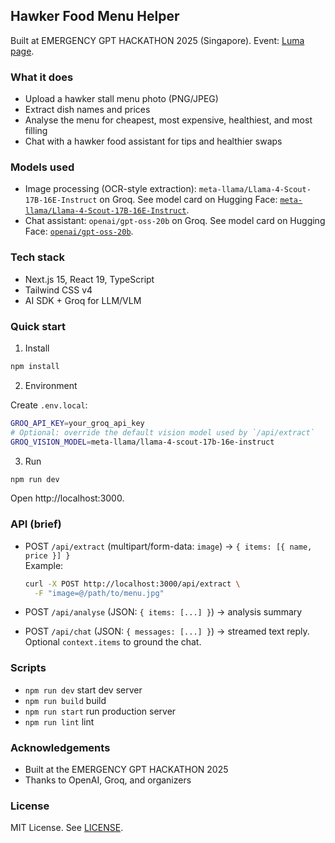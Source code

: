 ## Hawker Food Menu Helper

Built at EMERGENCY GPT HACKATHON 2025 (Singapore). Event: [Luma page](https://lu.ma/dn2iqbwu?tk=kM5Qjp).

### What it does

- Upload a hawker stall menu photo (PNG/JPEG)
- Extract dish names and prices
- Analyse the menu for cheapest, most expensive, healthiest, and most filling
- Chat with a hawker food assistant for tips and healthier swaps

### Models used

- Image processing (OCR-style extraction): `meta-llama/Llama-4-Scout-17B-16E-Instruct` on Groq. See model card on Hugging Face: [`meta-llama/Llama-4-Scout-17B-16E-Instruct`](https://huggingface.co/meta-llama/Llama-4-Scout-17B-16E-Instruct).
- Chat assistant: `openai/gpt-oss-20b` on Groq. See model card on Hugging Face: [`openai/gpt-oss-20b`](https://huggingface.co/openai/gpt-oss-20b).

### Tech stack

- Next.js 15, React 19, TypeScript
- Tailwind CSS v4
- AI SDK + Groq for LLM/VLM

### Quick start

1. Install

```bash
npm install
```

2. Environment

Create `.env.local`:

```bash
GROQ_API_KEY=your_groq_api_key
# Optional: override the default vision model used by `/api/extract`
GROQ_VISION_MODEL=meta-llama/llama-4-scout-17b-16e-instruct
```

3. Run

```bash
npm run dev
```

Open http://localhost:3000.

### API (brief)

- POST `/api/extract` (multipart/form-data: `image`) → `{ items: [{ name, price }] }`  
  Example:

  ```bash
  curl -X POST http://localhost:3000/api/extract \
    -F "image=@/path/to/menu.jpg"
  ```

- POST `/api/analyse` (JSON: `{ items: [...] }`) → analysis summary

- POST `/api/chat` (JSON: `{ messages: [...] }`) → streamed text reply. Optional `context.items` to ground the chat.

### Scripts

- `npm run dev` start dev server
- `npm run build` build
- `npm run start` run production server
- `npm run lint` lint

### Acknowledgements

- Built at the EMERGENCY GPT HACKATHON 2025
- Thanks to OpenAI, Groq, and organizers

### License

MIT License. See [LICENSE](LICENSE).
